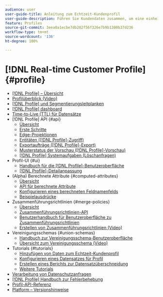```yaml
---
audience: user
user-guide-title: Anleitung zum Echtzeit-Kundenprofil
user-guide-description: Führen Sie Kundendaten zusammen, um eine einheitliche, kanalübergreifende Ansicht von Kundeninteraktionen zu erstellen.
feature: Profiles
source-git-commit: 3eea0a1ecbe7db202f56f326e7b9b1300b37d236
workflow-type: tm+mt
source-wordcount: '136'
ht-degree: 100%

---
```



# [!DNL Real-time Customer Profile] {#profile}

* [[!DNL Profile] – Übersicht](home.md)
* [Profilüberblick (Video)](video/profile-overview.md)
* [[!DNL Profile] und Segmentierungsleitplanken](guardrails.md)
* [[!DNL Profile] dashboard](ui/profile-dashboard.md)
* [Time-to-Live (TTL) für Datensätze](apply-ttl.md)
* [!DNL Profile] API {#api}
   * [Übersicht](api/overview.md)
   * [Erste Schritte](api/getting-started.md)
   * [Edge-Projektionen](api/edge-projections.md)
   * [Entitäten ([!DNL Profile]-Zugriff)](api/entities.md)
   * [Exportaufträge ([!DNL Profile]-Export)](api/export-jobs.md)
   * [Musterstatus der Vorschau ([!DNL Profile]-Vorschau)](api/preview-sample-status.md)
   * [[!DNL Profile] Systemaufgaben (Löschanfragen)](api/profile-system-jobs.md)
* Profil-UI {#ui}
   * [Handbuch für die [!DNL Profile]-Benutzeroberfläche](ui/user-guide.md)
   * [[!DNL Profile]-Detailanpassung](ui/profile-customization.md)
* (Alpha) Berechnete Attribute {#computed-attributes}
   * [Übersicht](computed-attributes/overview.md)
   * [API für berechnete Attribute](computed-attributes/ca-api.md)
   * [Konfigurieren eines berechneten Feldnamenfelds](computed-attributes/configure-api.md)
   * [Beispielausdrücke](computed-attributes/expressions.md)
* Zusammenführungsrichtlinien {#merge-policies}
   * [Übersicht](merge-policies/overview.md)
   * [Zusammenführungsrichtlinien-API](api/merge-policies.md)
   * [Benutzerhandbuch für Benutzeroberfläche zu Zusammenführungsrichtlinien](merge-policies/ui-guide.md)
   * [Erstellen von Zusammenführungsrichtlinien (Video)](video/create-merge-policies.md)
* Vereinigungsschemas {#union-schemas}
   * [Handbuch zur Vereinigungsschema-Benutzeroberfläche](ui/union-schema.md)
   * [Übersicht zum Vereinigungsschema (Video)](video/union-schemas-overview.md)
* Tutorials {#tutorials}
   * [Hinzufügen von Daten zum Echtzeit-Kundenprofil](tutorials/add-profile-data.md)
   * [Konfigurieren eines Datensatzes für Profil](tutorials/dataset-configuration.md)
   * [Erstellen eines Berichts zur Datensatzüberschneidung](tutorials/dataset-overlap-report.md)
   * [Weitere Tutorials](https://experienceleague.adobe.com/docs/platform-learn/tutorials/overview.html?lang=de)
* [Verarbeitung von Datenschutzanfragen](privacy.md)
* [[!DNL Profile] Handbuch zur Fehlerbehebung](troubleshooting.md)
* [Profil-API-Referenz](https://www.adobe.com/go/profile-apis-en)
* [Platform – Versionshinweise](https://docs.adobe.com/content/help/de-DE/experience-platform/release-notes/latest.html)
